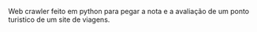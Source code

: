 Web crawler feito em python para pegar a nota e a avaliação de um ponto turistico de um site de viagens.
